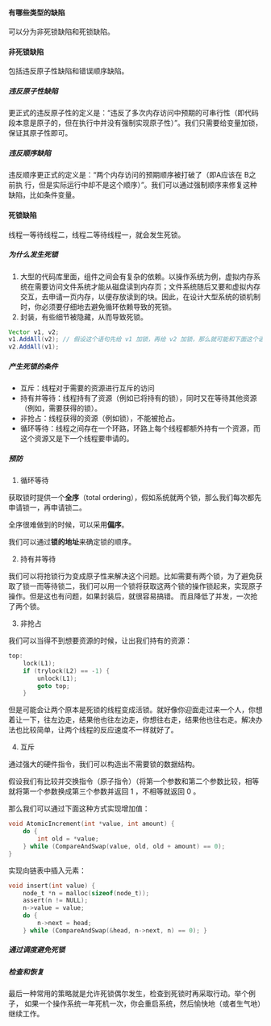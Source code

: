 #### 有哪些类型的缺陷

可以分为非死锁缺陷和死锁缺陷。

#### 非死锁缺陷

包括违反原子性缺陷和错误顺序缺陷。

##### 违反原子性缺陷

更正式的违反原子性的定义是：“违反了多次内存访问中预期的可串行性（即代码段本意是原子的，但在执行中并没有强制实现原子性）”。我们只需要给变量加锁，保证其原子性即可。

##### 违反顺序缺陷

违反顺序更正式的定义是：“两个内存访问的预期顺序被打破了（即A应该在 B之前执 行，但是实际运行中却不是这个顺序）”。我们可以通过强制顺序来修复这种缺陷，比如条件变量。

#### 死锁缺陷

线程一等待线程二，线程二等待线程一，就会发生死锁。

##### 为什么发生死锁

1. 大型的代码库里面，组件之间会有复杂的依赖。以操作系统为例，虚拟内存系统在需要访问文件系统才能从磁盘读到内存页；文件系统随后又要和虚拟内存交互，去申请一页内存，以便存放读到的块。因此，在设计大型系统的锁机制时，你必须要仔细地去避免循环依赖导致的死锁。
2. 封装，有些细节被隐藏，从而导致死锁。

```java
Vector v1, v2; 
v1.AddAll(v2); // 假设这个语句先给 v1 加锁，再给 v2 加锁，那么就可能和下面这个语句并发时发生死锁。
v2.AddAll(v1);
```

##### 产生死锁的条件

- 互斥：线程对于需要的资源进行互斥的访问
- 持有并等待：线程持有了资源（例如已将持有的锁），同时又在等待其他资源（例如，需要获得的锁）。
- 非抢占：线程获得的资源（例如锁），不能被抢占。
- 循环等待：线程之间存在一个环路，环路上每个线程都额外持有一个资源，而这个资源又是下一个线程要申请的。

##### 预防

1. 循环等待

获取锁时提供一个**全序**（total ordering），假如系统就两个锁，那么我们每次都先申请锁一，再申请锁二。

全序很难做到的时候，可以采用**偏序**。

我们可以通过**锁的地址**来确定锁的顺序。

2. 持有并等待

我们可以将抢锁行为变成原子性来解决这个问题。比如需要有两个锁，为了避免获取了锁一而等待锁二，我们可以用一个锁将获取这两个锁的操作锁起来，实现原子操作。但是这也有问题，如果封装后，就很容易搞错。 而且降低了并发，一次抢了两个锁。

3. 非抢占

我们可以当得不到想要资源的时候，让出我们持有的资源：

```c
top:
	lock(L1);
    if (trylock(L2) == -1) { 
        unlock(L1); 
        goto top;
    }
```

但是可能会让两个原本是死锁的线程变成活锁。就好像你迎面走过来一个人，你想着让一下，往左边走，结果他也往左边走，你想往右走，结果他也往右走。解决办法也比较简单，让两个线程的反应速度不一样就好了。

4. 互斥

通过强大的硬件指令，我们可以构造出不需要锁的数据结构。

假设我们有比较并交换指令（原子指令）（将第一个参数和第二个参数比较，相等就将第一个参数换成第三个参数并返回 1 ，不相等就返回 0 。

那么我们可以通过下面这种方式实现增加值：

```c
void AtomicIncrement(int *value, int amount) {
	do { 
        int old = *value; 
    } while (CompareAndSwap(value, old, old + amount) == 0); 
}
```

实现向链表中插入元素：

```c
void insert(int value) {
	node_t *n = malloc(sizeof(node_t)); 
	assert(n != NULL); 
	n->value = value; 
	do {
		n->next = head; 
	} while (CompareAndSwap(&head, n->next, n) == 0); }
```

##### 通过调度避免死锁

##### 检查和恢复

最后一种常用的策略就是允许死锁偶尔发生，检查到死锁时再采取行动。举个例子， 如果一个操作系统一年死机一次，你会重启系统，然后愉快地（或者生气地）继续工作。